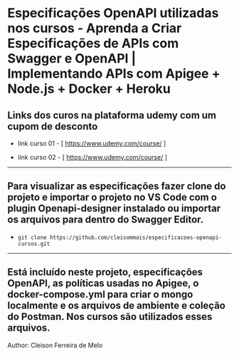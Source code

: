# Especificações OpenAPI utilizadas nos cursos - Aprenda a Criar Especificações de APIs com Swagger e OpenAPI | Implementando APIs com Apigee + Node.js + Docker + Heroku

## Links dos curos na plataforma udemy com um cupom de desconto

- link curso 01 - [ https://www.udemy.com/course/ ]

- link curso 02 - [ https://www.udemy.com/course/ ]

---

## Para visualizar as especificações fazer clone do projeto e importar o projeto no VS Code com o plugin Openapi-designer instalado ou importar os arquivos para dentro do Swagger Editor.

- `git clone https://github.com/cleisommais/especificacoes-openapi-cursos.git`

---

## Está incluído neste projeto, especificações OpenAPI, as políticas usadas no Apigee, o docker-compose.yml para criar o mongo localmente e os arquivos de ambiente e coleção do Postman. Nos cursos são utilizados esses arquivos.

Author:
Cleison Ferreira de Melo
